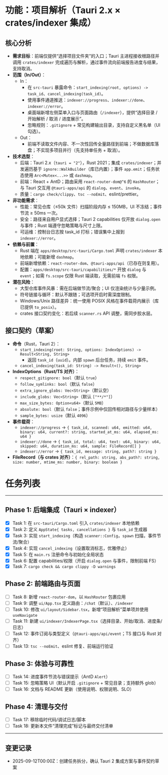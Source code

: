 # 功能：项目解析（Tauri 2.x × crates/indexer 集成）

## 核心分析
- **需求目标**：前端仅提供“选择项目文件夹”的入口；Tauri 主进程接收根路径并调用 `crates/indexer` 完成遍历与解析，通过事件流向前端报告进度与结果，支持取消。
- **范围（In/Out）**：
  - In：
    - 在 `src-tauri` 暴露命令：`start_indexing(root, options) -> task_id`、`cancel_indexing(task_id)`。
    - 使用事件通道推送：`indexer://progress`、`indexer://done`、`indexer://error`。
    - 桌面端新增左侧菜单入口与页面路由（`/indexer`），提供“选择目录 / 开始解析 / 取消 / 进度展示”。
    - 忽略规则：`.gitignore` + 常见构建输出目录，支持自定义黑名单（UI 勾选）。
  - Out：
    - 前端不读取文件内容、不一次性回传全量路径到前端；不做数据库落盘；不实现多项目并行（先支持单任务 + 取消）。
- **技术选型**：
  - 后端：Tauri 2.x（`tauri = "2"`），Rust 2021；集成 `crates/indexer`；并发遍历基于 `ignore::WalkBuilder`（库已内置）；事件 `app.emit`；任务状态使用 `Arc<Mutex<...>>` 或 `dashmap`。
  - 前端：React + AntD；路由采用 `react-router-dom@^6` 的 `HashRouter`；与 Tauri 交互用 `@tauri-apps/api` 的 `dialog`、`event`、`invoke`。
  - 质量：`cargo check/clippy`、`tsc --noEmit`、eslint/prettier。
- **非功能需求**：
  - 性能：常见仓库（≤50k 文件）扫描阶段内存 ≤ 150MB，UI 不冻结；事件节流 ≥ 50ms 一次。
  - 安全：路径来自用户显式选择；Tauri 2 capabilities 仅开放 `dialog.open` 与事件；Rust 端遵守忽略策略与尺寸上限。
  - 可运维：控制台日志按 task_id 打标；错误集中上报到 `indexer://error`。
- **依赖与前置**：
  - Rust 端在 `apps/desktop/src-tauri/Cargo.toml` 声明 `crates/indexer` 本地依赖；可能新增 `dashmap`。
  - 前端新增依赖：`react-router-dom`、`@tauri-apps/api`（已存在则复用）。
  - 配置：`apps/desktop/src-tauri/capabilities/*` 开放 `dialog` 与 `event`；如需 `fs.scope` 仅限 Rust 端读取，无需前端 `fs` 权限。
- **潜在风险**：
  - 大型仓库事件风暴：需在后端做节流/聚合；UI 仅渲染统计与少量示例。
  - 符号链接与循环：默认不跟随；可选项开启时需深度限制。
  - Windows/Unix 路径差异：统一使用 POSIX 风格在事件载荷内展示（库已提供 `to_posix`）。
  - crates 接口契约变化：若后续 `scanner.rs` API 调整，需同步胶水层。

## 接口契约（草案）
- **命令**（Rust，Tauri 2）：
  - `start_indexing(root: String, options: IndexOptions) -> Result<String, String>`
    - 返回 `task_id`（`uuid`）。内部 `spawn` 后台任务，持续 `emit` 事件。
  - `cancel_indexing(task_id: String) -> Result<(), String>`
- **IndexOptions（Rust/TS 对齐）**：
  - `respect_gitignore: bool`（默认 `true`）
  - `follow_symlinks: bool`（默认 `false`）
  - `extra_ignore_globs: Vec<String>`（默认空）
  - `include_globs: Vec<String>`（默认 `["**/*"]`）
  - `max_size_bytes: Option<u64>`（默认 `5MB`）
  - `absolute: bool`（默认 `false`；事件示例中仅回传相对路径与少量样本）
  - `sample_bytes: usize`（默认 `4096`）
- **事件载荷**：
  - `indexer://progress` → `{ task_id, scanned: u64, emitted: u64, binary: u64, current?: string, started_at_ms: u64, elapsed_ms: u64 }`
  - `indexer://done` → `{ task_id, total: u64, text: u64, binary: u64, skipped: u64, duration_ms: u64, sample: FileRecord[] }`
  - `indexer://error` → `{ task_id, message: string, path?: string }`
- **FileRecord（与 crates 对齐）**：`{ rel_path: string, abs_path?: string, size: number, mtime_ms: number, binary: boolean }`

# 任务列表
---

## Phase 1: 后端集成（Tauri × indexer）
- [x] Task 1: 在 `src-tauri/Cargo.toml` 引入 `crates/indexer` 本地依赖
- [x] Task 2: 定义 `AppState{ tasks, cancellations }` 与 `task_id` 生成器
- [x] Task 3: 实现 `start_indexing`（构造 `scanner::Config`，`spawn` 扫描，事件节流/聚合）
- [x] Task 4: 实现 `cancel_indexing`（设置取消标志，优雅停止）
- [x] Task 5: 在 `main.rs` 注册命令与初始化全局状态
- [x] Task 6: 配置 capabilities/权限（开启 `dialog.open` 与事件，限制前端 FS）
- [x] Task 7: `cargo check && cargo clippy -D warnings`

## Phase 2: 前端路由与页面
- [ ] Task 8: 新增 `react-router-dom`，以 `HashRouter` 包裹应用
- [ ] Task 9: 调整 `ui/App.tsx` 定义路由：`/chat`（默认）、`/indexer`
- [ ] Task 10: 修改 `ui/layout/Sidebar.tsx`，新增“项目解析”菜单项并使用 `useNavigate`
- [ ] Task 11: 新建 `ui/indexer/IndexerPage.tsx`（选择目录、开始/取消、进度条/日志）
- [ ] Task 12: 事件订阅与类型定义（`@tauri-apps/api/event`；TS 接口与 Rust 对齐）
- [ ] Task 13: `tsc --noEmit`、eslint 修复、前端运行验证

## Phase 3: 体验与可靠性
- [ ] Task 14: 进度事件节流与错误提示（AntD `Alert`）
- [ ] Task 15: 忽略策略 UI（默认开启 `.gitignore` + 常见目录；支持额外 glob）
- [ ] Task 16: 文档与 README 更新（使用说明、权限说明、SLO）

## Phase 4: 清理与交付
- [ ] Task 17: 移除临时代码/调试日志/脚本
- [ ] Task 18: 更新本文件“清理完成”标记与最终交付清单

---

## 变更记录
- 2025-09-12T00:00Z：创建任务拆分，确认 Tauri 2 集成方案与事件契约草案
